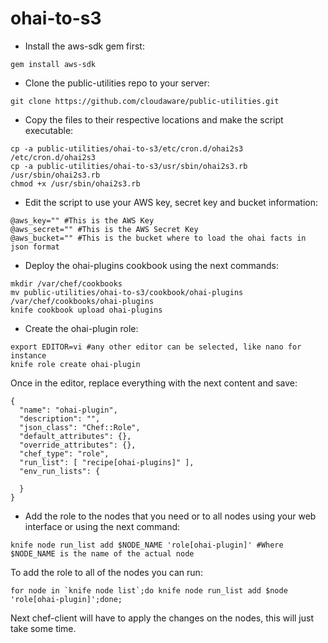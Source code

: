 ohai-to-s3
========

* Install the aws-sdk gem first:
```
gem install aws-sdk
```

* Clone the public-utilities repo to your server:
```
git clone https://github.com/cloudaware/public-utilities.git
```

* Copy the files to their respective locations and make the script executable:
```
cp -a public-utilities/ohai-to-s3/etc/cron.d/ohai2s3 /etc/cron.d/ohai2s3
cp -a public-utilities/ohai-to-s3/usr/sbin/ohai2s3.rb /usr/sbin/ohai2s3.rb
chmod +x /usr/sbin/ohai2s3.rb
```

* Edit the script to use your AWS key, secret key and bucket information:
```
@aws_key="" #This is the AWS Key
@aws_secret="" #This is the AWS Secret Key
@aws_bucket="" #This is the bucket where to load the ohai facts in json format
```

* Deploy the ohai-plugins cookbook using the next commands:
```
mkdir /var/chef/cookbooks
mv public-utilities/ohai-to-s3/cookbook/ohai-plugins /var/chef/cookbooks/ohai-plugins
knife cookbook upload ohai-plugins
```

* Create the ohai-plugin role:
```
export EDITOR=vi #any other editor can be selected, like nano for instance
knife role create ohai-plugin
```
Once in the editor, replace everything with the next content and save:
```
{
  "name": "ohai-plugin",
  "description": "",
  "json_class": "Chef::Role",
  "default_attributes": {},
  "override_attributes": {},
  "chef_type": "role",
  "run_list": [ "recipe[ohai-plugins]" ],
  "env_run_lists": {

  }
}
```
* Add the role to the nodes that you need or to all nodes using your web interface or using the next command:
```
knife node run_list add $NODE_NAME 'role[ohai-plugin]' #Where $NODE_NAME is the name of the actual node
```
To add the role to all of the nodes you can run:
```
for node in `knife node list`;do knife node run_list add $node 'role[ohai-plugin]';done;
```
Next chef-client will have to apply the changes on the nodes, this will just take some time.
